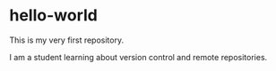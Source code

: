 # hello-world
This is my very first repository.

I am a student learning about version control and remote repositories.
